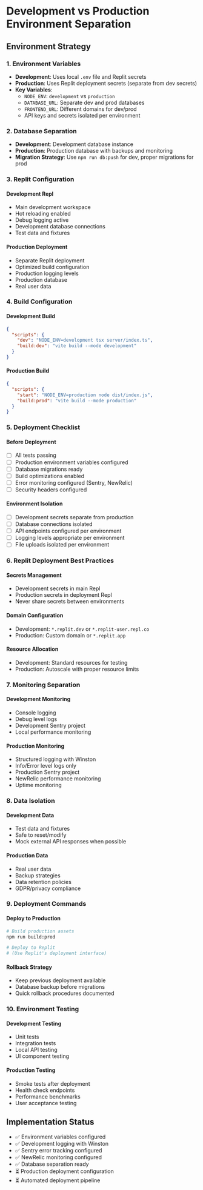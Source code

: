 # Development vs Production Environment Separation

## Environment Strategy

### 1. Environment Variables
- **Development**: Uses local `.env` file and Replit secrets
- **Production**: Uses Replit deployment secrets (separate from dev secrets)
- **Key Variables**:
  - `NODE_ENV`: `development` vs `production`
  - `DATABASE_URL`: Separate dev and prod databases
  - `FRONTEND_URL`: Different domains for dev/prod
  - API keys and secrets isolated per environment

### 2. Database Separation
- **Development**: Development database instance
- **Production**: Production database with backups and monitoring
- **Migration Strategy**: Use `npm run db:push` for dev, proper migrations for prod

### 3. Replit Configuration

#### Development Repl
- Main development workspace
- Hot reloading enabled
- Debug logging active
- Development database connections
- Test data and fixtures

#### Production Deployment
- Separate Replit deployment
- Optimized build configuration
- Production logging levels
- Production database
- Real user data

### 4. Build Configuration

#### Development Build
```json
{
  "scripts": {
    "dev": "NODE_ENV=development tsx server/index.ts",
    "build:dev": "vite build --mode development"
  }
}
```

#### Production Build
```json
{
  "scripts": {
    "start": "NODE_ENV=production node dist/index.js",
    "build:prod": "vite build --mode production"
  }
}
```

### 5. Deployment Checklist

#### Before Deployment
- [ ] All tests passing
- [ ] Production environment variables configured
- [ ] Database migrations ready
- [ ] Build optimizations enabled
- [ ] Error monitoring configured (Sentry, NewRelic)
- [ ] Security headers configured

#### Environment Isolation
- [ ] Development secrets separate from production
- [ ] Database connections isolated
- [ ] API endpoints configured per environment
- [ ] Logging levels appropriate per environment
- [ ] File uploads isolated per environment

### 6. Replit Deployment Best Practices

#### Secrets Management
- Development secrets in main Repl
- Production secrets in deployment Repl
- Never share secrets between environments

#### Domain Configuration
- Development: `*.replit.dev` or `*.replit-user.repl.co`
- Production: Custom domain or `*.replit.app`

#### Resource Allocation
- Development: Standard resources for testing
- Production: Autoscale with proper resource limits

### 7. Monitoring Separation

#### Development Monitoring
- Console logging
- Debug level logs
- Development Sentry project
- Local performance monitoring

#### Production Monitoring
- Structured logging with Winston
- Info/Error level logs only
- Production Sentry project
- NewRelic performance monitoring
- Uptime monitoring

### 8. Data Isolation

#### Development Data
- Test data and fixtures
- Safe to reset/modify
- Mock external API responses when possible

#### Production Data
- Real user data
- Backup strategies
- Data retention policies
- GDPR/privacy compliance

### 9. Deployment Commands

#### Deploy to Production
```bash
# Build production assets
npm run build:prod

# Deploy to Replit
# (Use Replit's deployment interface)
```

#### Rollback Strategy
- Keep previous deployment available
- Database backup before migrations
- Quick rollback procedures documented

### 10. Environment Testing

#### Development Testing
- Unit tests
- Integration tests
- Local API testing
- UI component testing

#### Production Testing
- Smoke tests after deployment
- Health check endpoints
- Performance benchmarks
- User acceptance testing

## Implementation Status

- ✅ Environment variables configured
- ✅ Development logging with Winston
- ✅ Sentry error tracking configured
- ✅ NewRelic monitoring configured
- ✅ Database separation ready
- ⏳ Production deployment configuration
- ⏳ Automated deployment pipeline